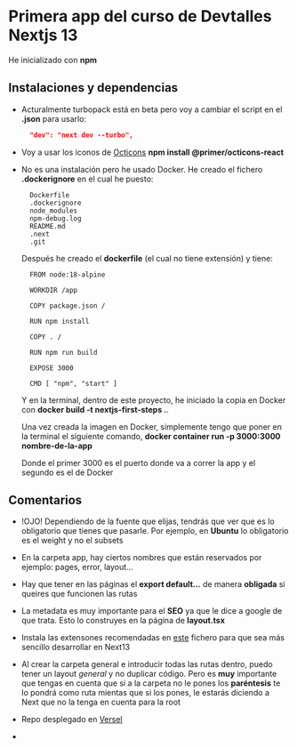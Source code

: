 # Primera app del curso de Devtalles Nextjs 13

He inicializado con **npm**

## Instalaciones y dependencias

- Acturalmente turbopack está en beta pero voy a cambiar el script en el **.json** para usarlo:

  ```json
    "dev": "next dev --turbo",
  ```

- Voy a usar los iconos de [Octicons](https://primer.style/design/foundations/icons) **npm install @primer/octicons-react**

- No es una instalación pero he usado Docker. He creado el fichero **.dockerignore** en el cual he puesto:
  
  ```
    Dockerfile
    .dockerignore
    node_modules
    npm-debug.log
    README.md
    .next
    .git
  ```
  Después he creado el **dockerfile** (el cual no tiene extensión) y tiene: 

  ```
    FROM node:18-alpine

    WORKDIR /app

    COPY package.json /

    RUN npm install

    COPY . /

    RUN npm run build

    EXPOSE 3000

    CMD [ "npm", "start" ]
  ```

  Y en la terminal, dentro de este proyecto, he iniciado la copia en Docker con **docker build -t nextjs-first-steps .**.

  Una vez creada la imagen en Docker, simplemente tengo que poner en la terminal el siguiente comando, **docker container run -p 3000:3000 nombre-de-la-app**

  Donde el primer 3000 es el puerto donde va a correr la app y el segundo es el de Docker

## Comentarios

- !OJO! Dependiendo de la fuente que elijas, tendrás que ver que es lo obligatorio que tienes que pasarle. Por ejemplo, en **Ubuntu** lo obligatorio es el weight y no el subsets

- En la carpeta app, hay ciertos nombres que están reservados por ejemplo: pages, error, layout...

- Hay que tener en las páginas el **export default...** de manera **obligada** si queires que funcionen las rutas

- La metadata es muy importante para el **SEO** ya que le dice a google de que trata. Esto lo construyes en la página de **layout.tsx**

- Instala las extensones recomendadas en [este](https://gist.github.com/klerith/2d46749155918952b593e952dc7cf5c8) fichero para que sea más sencillo desarrollar en Next13

- Al crear la carpeta general e introducir todas las rutas dentro, puedo tener un layout _general_ y no duplicar código. Pero es **muy** importante que tengas en cuenta que si a la carpeta no le pones los **paréntesis** te lo pondrá como ruta mientas que si los pones, le estarás diciendo a Next que no la tenga en cuenta para la root

- Repo desplegado en [Versel](https://vercel.com)

- 
